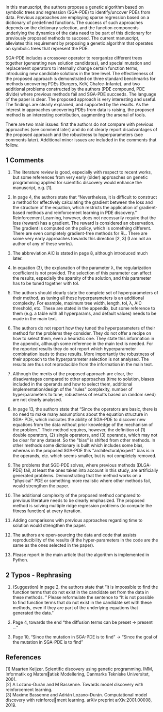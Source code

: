 In this manuscript, the authors propose a genetic algorithm based on symbolic trees and regression (SGA-PDE) to identify/uncover PDEs from data.
Previous approaches are employing sparse
regression based on a dictionary of predefined functions. The success of such approaches depends
on the dictionary selection, and the function components underlying the dynamics of the data need
to be part of this dictionary for previously proposed methods to succeed. The current manuscript,
alleviates this requirement by proposing a genetic algorithm that operates on symbolic trees that
represent the PDE.

SGA-PDE includes a crossover operator to reorganize different trees together (generating new
solution candidates), and special mutation and replacement operators to internally change certain
function terms, introducing new candidate solutions in the tree level. The effectiveness of the
proposed approach is demonstrated on three standard benchmarks for methods uncovering PDEs
(Burgers, KdV, Chafee-Infante), and two additional problems constructed by the authors (PDE
compound, PDE divide) where previous methods fail and SGA-PDE succeeds.
The language of the paper is clear. The proposed approach is very interesting and useful. The
findings are clearly explained, and supported by the results. As the interest in approaches uncovering PDEs from data is raising, the proposed method is an interesting contribution, augmenting
the arsenal of tools.

There are two main issues: first the authors do not compare with previous approaches (see comment later) and do not clearly report disadvantages of the proposed approach and the robustness
to hyperparameters (see comments later). Additional minor issues are included in the comments
that follow.

## 1 Comments
1. The literature review is good, especially with respect to recent works, but some references
from very early (older) approaches on genetic programming applied for scientific discovery
would enhance the manuscript, e.g. [1].

2. In page 4, the authors state that “Nevertheless, it is difficult to construct a method for effectively calculating the gradient between the loss and the structure of the equation, which
restricts the application of gradient-based methods and reinforcement learning in PDE discovery.” Reinforcement Learning, however, does not necessarily require that the loss (reward)
has a gradient. The reward is considered an observation. The gradient is computed on the
policy, which is something different. There are even completely gradient-free methods for
RL. There are some very early approaches towards this direction [2, 3] (I am not an author
of any of these works).

3. The abbreviation AIC is stated in page 8, although introduced much later.

4. In equation (3), the explanation of the parameter λ, the regularization coefficient is not
provided. The selection of this parameter can affect the results, especially the sparsity of the
solution, and this parameter has to be tuned together with tol.

5. The authors should clearly state the complete set of hyperparameters of their method, as
tuning all these hyperparameters is an additional complexity. For example, maximum tree
width, length, tol, λ, AIC threshold, etc. These are stated in the appendix, but some reference
to them (e.g. a table with all hyperparams, and default values) needs to be made in the main
text.

6. The authors do not report how they tuned the hyperparameters of their method for the
problems they consider. They do not offer a recipe on how to select them, even a heuristic
one. They state this information in the appendix, although some reference in the main text is
needed. For the reported results they do not report which hyperparameter combination leads
to these results. More importantly the robustness of their approach to the hyperparameter
selection is not analysed. The results are thus not reproducible from the information in the
main text.

7. Although the merits of the proposed approach are clear, the disadvantages compared to
other approaches (time to solution, biases included in the operands and how to select them,
additional implementation/design of the "rules" complexity, number of hyperparameters to
tune, robustness of results based on random seed) are not clearly analysed.

8. In page 13, the authors state that “Since the operators are basic, there is no need to make
many assumptions about the equation structure in SGA- PDE, which indicates the ability of
SGA-PDE to discover new equations from the data without prior knowledge of the mechanism
of the problem.”. Their method requires, however, the definition of (1) double operators, (2)
single operators, and (3) operands, which may not be clear for any dataset. So the "bias" is
shifted from other methods. In other methods some dictionary is built which includes some
bias, whereas in the proposed SGA-PDE this "architectural/expert" bias is in the operands,
etc. which seems smaller, but is not completely removed.

9. The problems that SGE-PDE solves, where previous methods (DLGA-PDE) fail, at least the
ones taken into account in this study, are artificially generated problems. Demonstrating that
the method works on a "physical" PDE or something more realistic where other methods
fail, would strengthen the paper.

10. The additional complexity of the proposed method compared to previous literature needs to
be clearly emphasized. The proposed method is solving multiple ridge regression problems
(to compute the fitness function) at every iteration.

11. Adding comparisons with previous approaches regarding time to solution would strengthen
the paper.

12. The authors are open-sourcing the data and code that assists reproducibility of the results
(if the hyper-parameters in the code are the same as the ones selected in the paper).

13. Please report in the main article that the algorithm is implemented in Python.

## 2 Typos - Rephrasing
1. (Suggestion) In page 2, the authors state that “It is impossible to find the function terms
that do not exist in the candidate set from the data in these methods. ” Please reformulate
the sentence to “It is not possible to find function terms that do not exist in the candidate
set with these methods, even if they are part of the underlying equations that generated the
data.”

2. Page 4, towards the end “the diffusion terms can be preset → present ...”

3. Page 10, “Since the mutation in SGA-PDE is to find” → “Since the goal of the mutation in
SGA-PDE is to find”

## References
[1] Maarten Keijzer. Scientific discovery using genetic programming. IMM, Informatik og Matematisk Modellering, Danmarks Tekniske Universitet, 2001.  
[2] A Lozano-Durán and M Bassenne. Towards model discovery with reinforcement learning.  
[3] Maxime Bassenne and Adrián Lozano-Durán. Computational model discovery with reinforcement learning. arXiv preprint arXiv:2001.00008, 2019.
